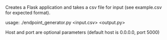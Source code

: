 Creates a Flask application and takes a csv file for input (see example.csv for expected format). 

usage: ./endpoint_generator.py <input.csv> <output.py> <host> <port>

Host and port are optional parameters (default host is 0.0.0.0, port 5000)
